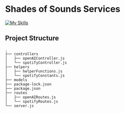 # Shades of Sounds Services
[![My Skills](https://skillicons.dev/icons?i=ai,express,nodejs,js)](https://skillicons.dev)

## Project Structure
```
.
├── controllers
│   ├── openAIController.js
│   └── spotifyController.js
├── helpers
│   ├── helperFunctions.js
│   └── spotifyConstants.js
├── models
├── package-lock.json
├── package.json
├── routes
│   ├── openAIRoutes.js
│   └── spotifyRoutes.js
└── server.js
```
